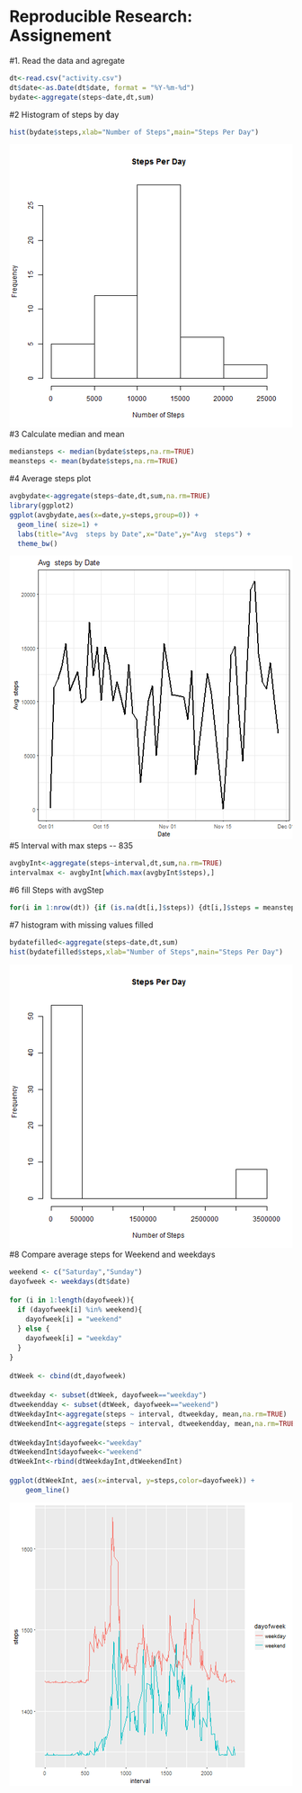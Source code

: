 # Reproducible Research: Assignement

#1. Read the data and agregate

```r
dt<-read.csv("activity.csv")
dt$date<-as.Date(dt$date, format = "%Y-%m-%d")
bydate<-aggregate(steps~date,dt,sum)
```
#2 Histogram of steps by day

```r
hist(bydate$steps,xlab="Number of Steps",main="Steps Per Day")
```

![plot of chunk unnamed-chunk-1](figure/unnamed-chunk-1-1.png)
#3 Calculate median and mean

```r
mediansteps <- median(bydate$steps,na.rm=TRUE)
meansteps <- mean(bydate$steps,na.rm=TRUE)
```
#4 Average steps plot

```r
avgbydate<-aggregate(steps~date,dt,sum,na.rm=TRUE)
library(ggplot2)
ggplot(avgbydate,aes(x=date,y=steps,group=0)) +
  geom_line( size=1) + 
  labs(title="Avg  steps by Date",x="Date",y="Avg  steps") + 
  theme_bw()
```

![plot of chunk unnamed-chunk-3](figure/unnamed-chunk-3-1.png)
#5 Interval with max steps -- 835

```r
avgbyInt<-aggregate(steps~interval,dt,sum,na.rm=TRUE)
intervalmax <- avgbyInt[which.max(avgbyInt$steps),]
```
#6 fill Steps with avgStep

```r
for(i in 1:nrow(dt)) {if (is.na(dt[i,]$steps)) {dt[i,]$steps = meansteps }}
```
#7 histogram with missing values filled

```r
bydatefilled<-aggregate(steps~date,dt,sum)
hist(bydatefilled$steps,xlab="Number of Steps",main="Steps Per Day")
```

![plot of chunk unnamed-chunk-6](figure/unnamed-chunk-6-1.png)
#8 Compare average steps for Weekend and weekdays

```r
weekend <- c("Saturday","Sunday")
dayofweek <- weekdays(dt$date)

for (i in 1:length(dayofweek)){
  if (dayofweek[i] %in% weekend){
    dayofweek[i] = "weekend"
  } else {
    dayofweek[i] = "weekday"
  }
}

dtWeek <- cbind(dt,dayofweek)

dtweekday <- subset(dtWeek, dayofweek=="weekday")
dtweekendday <- subset(dtWeek, dayofweek=="weekend")
dtWeekdayInt<-aggregate(steps ~ interval, dtweekday, mean,na.rm=TRUE)
dtWeekendInt<-aggregate(steps ~ interval, dtweekendday, mean,na.rm=TRUE)

dtWeekdayInt$dayofweek<-"weekday"
dtWeekendInt$dayofweek<-"weekend"
dtWeekInt<-rbind(dtWeekdayInt,dtWeekendInt)

ggplot(dtWeekInt, aes(x=interval, y=steps,color=dayofweek)) + 
    geom_line() 
```

![plot of chunk unnamed-chunk-7](figure/unnamed-chunk-7-1.png)
